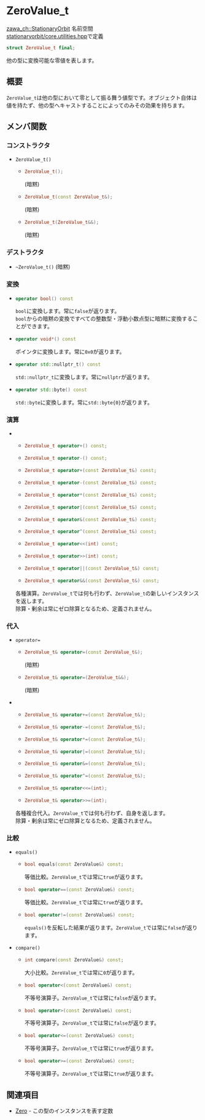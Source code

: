# ZeroValue_t

[zawa_ch::StationaryOrbit](../../namespaces/zawa_ch/stationaryorbit.md) 名前空間  
[stationaryorbit/core.utilities.hpp](../../headers/stationaryorbit/core.utilities.hpp.md)で定義  

```C++
struct ZeroValue_t final;
```

他の型に変換可能な零値を表します。

## 概要

`ZeroValue_t`は他の型において零として振る舞う値型です。オブジェクト自体は値を持たず、他の型へキャストすることによってのみその効果を持ちます。  

## メンバ関数

### コンストラクタ

- `ZeroValue_t()`
    -   ```C++
        ZeroValue_t();
        ```
        (暗黙)

    -   ```C++
        ZeroValue_t(const ZeroValue_t&);
        ```
        (暗黙)

    -   ```C++
        ZeroValue_t(ZeroValue_t&&);
        ```
        (暗黙)


### デストラクタ

- `~ZeroValue_t()` (暗黙)

### 変換

-   ```C++
    operator bool() const
    ```
    `bool`に変換します。常に`false`が返ります。  
    `bool`からの暗黙の変換ですべての整数型・浮動小数点型に暗黙に変換することができます。  

-   ```C++
    operator void*() const
    ```
    ポインタに変換します。常に`0x0`が返ります。  

-   ```C++
    operator std::nullptr_t() const
    ```
    `std::nullptr_t`に変換します。常に`nullptr`が返ります。  

-   ```C++
    operator std::byte() const
    ```
    `std::byte`に変換します。常に`std::byte{0}`が返ります。  

### 演算

- 
    -   ```C++
        ZeroValue_t operator+() const;
        ```
    -   ```C++
        ZeroValue_t operator-() const;
        ```
    -   ```C++
        ZeroValue_t operator+(const ZeroValue_t&) const;
        ```
    -   ```C++
        ZeroValue_t operator-(const ZeroValue_t&) const;
        ```
    -   ```C++
        ZeroValue_t operator*(const ZeroValue_t&) const;
        ```
    -   ```C++
        ZeroValue_t operator|(const ZeroValue_t&) const;
        ```
    -   ```C++
        ZeroValue_t operator&(const ZeroValue_t&) const;
        ```
    -   ```C++
        ZeroValue_t operator^(const ZeroValue_t&) const;
        ```
    -   ```C++
        ZeroValue_t operator<<(int) const;
        ```
    -   ```C++
        ZeroValue_t operator>>(int) const;
        ```
    -   ```C++
        ZeroValue_t operator||(const ZeroValue_t&) const;
        ```
    -   ```C++
        ZeroValue_t operator&&(const ZeroValue_t&) const;
        ```

    各種演算。`ZeroValue_t`では何も行わず、`ZeroValue_t`の新しいインスタンスを返します。  
    除算・剰余は常にゼロ除算となるため、定義されません。  

### 代入

- `operator=`
    -   ```C++
        ZeroValue_t& operator=(const ZeroValue_t&);
        ```
        (暗黙)

    -   ```C++
        ZeroValue_t& operator=(ZeroValue_t&&);
        ```
        (暗黙)


- 
    -   ```C++
        ZeroValue_t& operator+=(const ZeroValue_t&);
        ```
    -   ```C++
        ZeroValue_t& operator-=(const ZeroValue_t&);
        ```
    -   ```C++
        ZeroValue_t& operator*=(const ZeroValue_t&);
        ```
    -   ```C++
        ZeroValue_t& operator|=(const ZeroValue_t&);
        ```
    -   ```C++
        ZeroValue_t& operator&=(const ZeroValue_t&);
        ```
    -   ```C++
        ZeroValue_t& operator^=(const ZeroValue_t&);
        ```
    -   ```C++
        ZeroValue_t& operator<<=(int);
        ```
    -   ```C++
        ZeroValue_t& operator>>=(int);
        ```

    各種複合代入。`ZeroValue_t`では何も行わず、自身を返します。  
    除算・剰余は常にゼロ除算となるため、定義されません。  

### 比較

- `equals()`
    -   ```C++
        bool equals(const ZeroValue&) const;
        ```
        等価比較。`ZeroValue_t`では常に`true`が返ります。  

    -   ```C++
        bool operator==(const ZeroValue&) const;
        ```
        等価比較。`ZeroValue_t`では常に`true`が返ります。  

    -   ```C++
        bool operator!=(const ZeroValue&) const;
        ```
        `equals()`を反転した結果が返ります。`ZeroValue_t`では常に`false`が返ります。  

- `compare()`
    -   ```C++
        int compare(const ZeroValue&) const;
        ```
        大小比較。`ZeroValue_t`では常に`0`が返ります。  

    -   ```C++
        bool operator<(const ZeroValue&) const;
        ```
        不等号演算子。`ZeroValue_t`では常に`false`が返ります。  

    -   ```C++
        bool operator>(const ZeroValue&) const;
        ```
        不等号演算子。`ZeroValue_t`では常に`false`が返ります。  

    -   ```C++
        bool operator<=(const ZeroValue&) const;
        ```
        不等号演算子。`ZeroValue_t`では常に`true`が返ります。  

    -   ```C++
        bool operator>=(const ZeroValue&) const;
        ```
        不等号演算子。`ZeroValue_t`では常に`true`が返ります。  

## 関連項目

- [Zero](zero.md) - この型のインスタンスを表す定数
